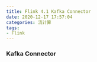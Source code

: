 ```yaml
---
title: Flink 4.1 Kafka Connector
date: 2020-12-17 17:57:04
categories: 流计算
tags: 
- Flink
---
```


### Kafka Connector
